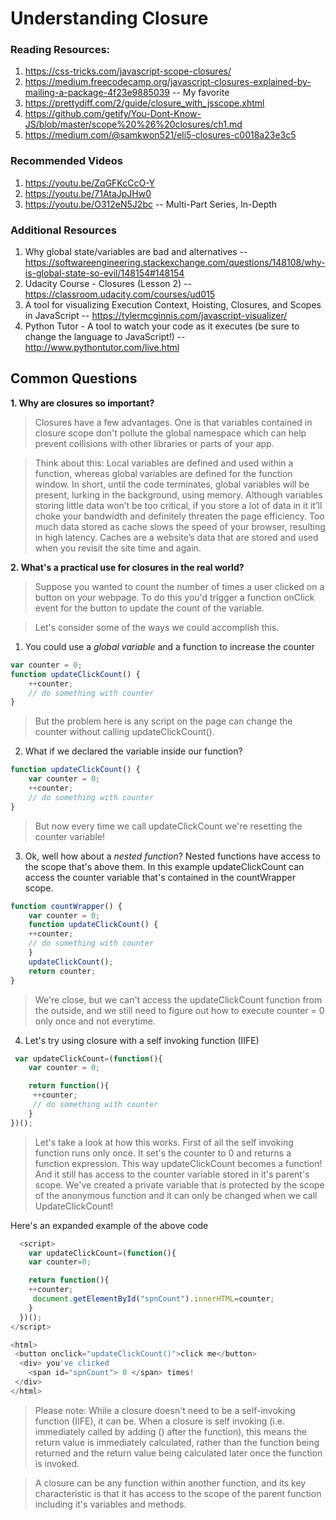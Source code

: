 # Understanding Closure


### Reading Resources:
1. https://css-tricks.com/javascript-scope-closures/
2. https://medium.freecodecamp.org/javascript-closures-explained-by-mailing-a-package-4f23e9885039 -- My favorite
3. https://prettydiff.com/2/guide/closure_with_jsscope.xhtml
4. https://github.com/getify/You-Dont-Know-JS/blob/master/scope%20%26%20closures/ch1.md
5. https://medium.com/@samkwon521/eli5-closures-c0018a23e3c5

### Recommended Videos
1. https://youtu.be/ZqGFKcCcO-Y
2. https://youtu.be/71AtaJpJHw0
3. https://youtu.be/O312eN5J2bc -- Multi-Part Series, In-Depth

### Additional Resources
1. Why global state/variables are bad and alternatives -- https://softwareengineering.stackexchange.com/questions/148108/why-is-global-state-so-evil/148154#148154
2. Udacity Course - Closures (Lesson 2) -- https://classroom.udacity.com/courses/ud015
3. A tool for visualizing Execution Context, Hoisting, Closures, and Scopes in JavaScript -- https://tylermcginnis.com/javascript-visualizer/
4. Python Tutor - A tool to watch your code as it executes (be sure to change the language to JavaScript!) -- http://www.pythontutor.com/live.html



## Common Questions
**1. Why are closures so important?**
> Closures have a few advantages. One is that variables contained in closure scope don't pollute the global namespace which can help prevent collisions with other libraries or parts of your app. 

> Think about this: Local variables are defined and used within a function, whereas global variables are defined for the function window. In short, until the code terminates, global variables will be present, lurking in the background, using memory. Although variables storing little data won’t be too critical, if you store a lot of data in it it’ll choke your bandwidth and definitely threaten the page efficiency. Too much data stored as cache slows the speed of your browser, resulting in high latency. Caches are a website’s data that are stored and used when you revisit the site time and again.

**2. What's a practical use for closures in the real world?**
> Suppose you wanted to count the number of times a user clicked on a button on your webpage. To do this you'd trigger a function onClick event for the button to update the count of the variable.

> Let's consider some of the ways we could accomplish this. 
1. You could use a *global variable* and a function to increase the counter
```javascript
var counter = 0;
function updateClickCount() {
    ++counter;
    // do something with counter
}
```
> But the problem here is any script on the page can change the counter without calling updateClickCount().

2. What if we declared the variable inside our function?
```javascript
function updateClickCount() {
    var counter = 0;
    ++counter;
    // do something with counter
}
```
> But now every time we call updateClickCount we're resetting the counter variable!

3. Ok, well how about a *nested function*?
Nested functions have access to the scope that's above them. In this example updateClickCount can access the counter variable that's contained in the countWrapper scope.
```javascript
function countWrapper() {
    var counter = 0;
    function updateClickCount() {
    ++counter;
    // do something with counter
    }
    updateClickCount();    
    return counter; 
}
```
> We're close, but we can't access the updateClickCount function from the outside, and we still need to figure out how to execute counter = 0 only once and not everytime.

4. Let's try using closure with a self invoking function (IIFE)
```javascript
 var updateClickCount=(function(){
    var counter = 0;

    return function(){
     ++counter;
     // do something with counter
    }
})();
```
> Let's take a look at how this works. First of all the self invoking function runs only once. It set's the counter to 0 and returns a function expression. This way updateClickCount becomes a function! And it still has access to the counter variable stored in it's parent's scope. We've created a private variable that is protected by the scope of the anonymous function and it can only be changed when we call UpdateClickCount!

Here's an expanded example of the above code
```javascript
  <script>
    var updateClickCount=(function(){
    var counter=0;

    return function(){
    ++counter;
     document.getElementById("spnCount").innerHTML=counter;
    }
  })();
</script>

<html>
 <button onclick="updateClickCount()">click me</button>
  <div> you've clicked 
    <span id="spnCount"> 0 </span> times!
 </div>
</html>
```
> Please note: While a closure doesn't need to be a self-invoking function (IIFE), it can be. When a closure is self invoking (i.e. immediately called by adding () after the function), this means the return value is immediately calculated, rather than the function being returned and the return value being calculated later once the function is invoked. 

> A closure can be any function within another function, and its key characteristic is that it has access to the scope of the parent function including it's variables and methods.